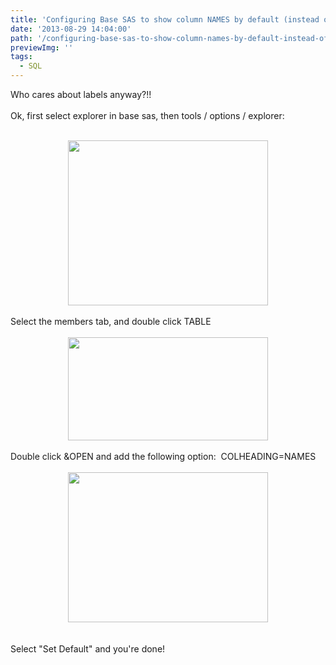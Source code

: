 ```yaml
---
title: 'Configuring Base SAS to show column NAMES by default (instead of labels)'
date: '2013-08-29 14:04:00'
path: '/configuring-base-sas-to-show-column-names-by-default-instead-of-labels/'
previewImg: ''
tags:
  - SQL
---
```


Who cares about labels anyway?!!<br /><br />Ok, first select explorer in base sas, then tools / options / explorer:<br /><br /><div style="clear: both; text-align: center;"><a href="../images/Screen+Shot+2013-08-29+at+15.00.31.png" style="margin-left: 1em; margin-right: 1em;"><img border="0" height="264" src="https://1.bp.blogspot.com/-tJzDjWP1LJM/Uh9UMGgIrHI/AAAAAAAAAX0/5z9yiGiPEQk/s320/Screen+Shot+2013-08-29+at+15.00.31.png" width="320" /></a></div><br />Select the members tab, and double click TABLE<br /><br /><div style="clear: both; text-align: center;"><a href="../images/Screen+Shot+2013-08-29+at+15.01.39.png" style="margin-left: 1em; margin-right: 1em;"><img border="0" height="165" src="https://4.bp.blogspot.com/-Y-3I7jvjo8Q/Uh9UYai1xgI/AAAAAAAAAX8/PG_FmYYV0pY/s320/Screen+Shot+2013-08-29+at+15.01.39.png" width="320" /></a></div><br />Double click &amp;OPEN and add the following option: &nbsp;COLHEADING=NAMES<br /><br /><div style="clear: both; text-align: center;"><a href="../images/Screen+Shot+2013-08-29+at+15.03.19.png" style="margin-left: 1em; margin-right: 1em;"><img border="0" height="240" src="https://3.bp.blogspot.com/-9Z1-J_q7l4s/Uh9Uyju15QI/AAAAAAAAAYE/YtV0oGYaZxI/s320/Screen+Shot+2013-08-29+at+15.03.19.png" width="320" /></a></div><br /><br />Select "Set Default" and you're done!<br /><br />
